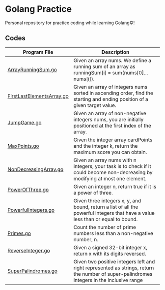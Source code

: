 # Golang Practice

Personal repository for practice coding while learning Golang©!

## Codes

| Program File | Description |
| --- | --- |
| [ArrayRunningSum.go](ArrayRunningSum.go) | Given an array nums. We define a running sum of an array as runningSum[i] = sum(nums[0]…nums[i]). |
| [FirstLastElementsArray.go](FirstLastElementsArray.go) | Given an array of integers nums sorted in ascending order, find the starting and ending position of a given target value. |
| [JumpGame.go](JumpGame.go) | Given an array of non-negative integers nums, you are initially positioned at the first index of the array. |
| [MaxPoints.go](MaxPoints.go) | Given the integer array cardPoints and the integer k, return the maximum score you can obtain. |
| [NonDecreasingArray.go](NonDecreasingArray.go) | Given an array nums with n integers, your task is to check if it could become non-decreasing by modifying at most one element. |
| [PowerOfThree.go](PowerOfThree.go) | Given an integer n, return true if it is a power of three. |
| [PowerfulIntegers.go](PowerfulIntegers.go) | Given three integers x, y, and bound, return a list of all the powerful integers that have a value less than or equal to bound. |
| [Primes.go](Primes.go) | Count the number of prime numbers less than a non-negative number, n. |
| [ReverseInteger.go](ReverseInteger.go) | Given a signed 32-bit integer x, return x with its digits reversed. |
| [SuperPalindromes.go](SuperPalindromes.go) | Given two positive integers left and right represented as strings, return the number of super-palindromes integers in the inclusive range |